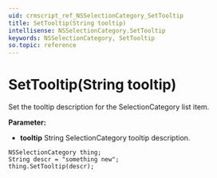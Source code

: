 ```yaml
---
uid: crmscript_ref_NSSelectionCategory_SetTooltip
title: SetTooltip(String tooltip)
intellisense: NSSelectionCategory.SetTooltip
keywords: NSSelectionCategory, SetTooltip
so.topic: reference
---
```


# SetTooltip(String tooltip)

Set the tooltip description for the SelectionCategory list item.

**Parameter:** 
* **tooltip** String SelectionCategory tooltip description.

```crmscript
NSSelectionCategory thing;
String descr = "something new";
thing.SetTooltip(descr);
```

